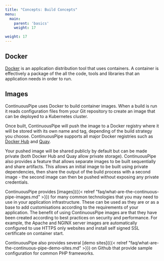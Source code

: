 ```yaml
---
title: "Concepts: Build Concepts"
menu:
  main:
    parent: 'basics'
    weight: 17

weight: 17
---
```


## Docker

[Docker](https://www.docker.com/) is an application distribution tool that uses containers. A container is effectively a package of the all the code, tools and libraries that an application needs in order to run.

## Images

ContinuousPipe uses Docker to build container images. When a build is run it reads configuration files from your Git repository to create an image that can be deployed to a Kubernetes cluster.

Once built, ContinuousPipe will push the image to a Docker registry where it will be stored with its own name and tag, depending of the build strategy you choose. ContinuousPipe supports all major Docker registries such as [Docker Hub](https://hub.docker.com/) and [Quay](https://quay.io/). 

Your pushed image will be shared publicly by default but can be made private (both Docker Hub and Quay allow private storage). ContinuousPipe also provides a feature that allows separate images to be built sequentially and share artifacts. This allows an initial image to be built using private dependencies, then share the output of the build process with a second image - the second image can then be pushed without exposing any private credentials.  

ContinuousPipe provides [images]({{< relref "faq/what-are-the-continuous-pipe-images.md" >}}) for many common technologies that you may need to use in your application infrastructure. These can be used as they are or as a base to add customisations according to the requirements of your application. The benefit of using ContinuousPipe images are that they have been created according to best practices on security and performance. For example, the Apache and NGINX server images are automatically configured to use HTTPS only websites and install self signed SSL certificate on container start.

ContinuousPipe also provides several [demo sites]({{< relref "faq/what-are-the-continuous-pipe-demo-sites.md" >}}) on Github that provide sample configuration for common PHP frameworks.
